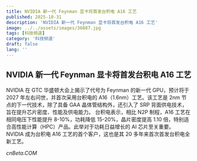 ```yaml
---
title: NVIDIA 新一代 Feynman 显卡将首发台积电 A16 工艺
published: 2025-10-31
description: 'NVIDIA 新一代 Feynman 显卡将首发台积电 A16 工艺'
image: ../../assets/images/36887.jpg
tags: [科技频道]
category: '科技频道'
draft: false
lang: ''
---
```


## NVIDIA 新一代 Feynman 显卡将首发台积电 A16 工艺

NVIDIA 在 GTC 华盛顿大会上揭示了代号为 Feynman 的新一代 GPU，预计将于 2027 年左右问世，并首次采用台积电的 A16（1.6nm）工艺。该工艺是 2nm 节点的下一代技术，除了具备 GAA 晶体管结构外，还引入了 SRP 背面供电技术，旨在提升芯片密度、性能及供电能力。
台积电表示，相比 N2P 制程，A16 工艺在相同电压下性能提升 8-10%，功耗降低 15-20%，晶片密度提高 1.10 倍，特别适合高性能计算（HPC）产品。此举对于功耗日益增长的 AI 芯片至关重要。NVIDIA 成为台积电 A16 工艺的首个客户，这也是其 20 多年来首次首发台积电全新工艺。

*cnBeta.COM*
